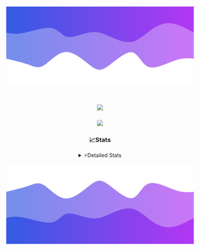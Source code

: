 ![Header](./header.png)
<div align="center">

<h1 align="center">
  <a href="https://git.io/typing-svg">
    <img src="https://readme-typing-svg.herokuapp.com/?lines=Hello,+There!+%F0%9F%91%8B;This+is+chicho.;Owner+on+Ocean;&center=true&size=25">
  </a>
</h1>
  
<p align="center">
  <img src="https://lanyard.cnrad.dev/api/852683595378196480" />
</p>

### 📈Stats
<details>
    <summary> ⚡Detailed Stats</summary>
    <br/>

<!--START_SECTION:waka-->
![Code Time](http://img.shields.io/badge/Code%20Time-436%20hrs%2054%20mins-blue)

![Profile Views](http://img.shields.io/badge/Profile%20Views-38-blue)

**🐱 My GitHub Data** 

> 📦 43.6 kB Used in GitHub's Storage 
 > 
> 🏆 33 Contributions in the Year 2023
 > 
> 🚫 Not Opted to Hire
 > 
> 📜 9 Public Repositories 
 > 
> 🔑 8 Private Repositories 
 > 
**I'm a Night 🦉** 

```text
🌞 Morning                17 commits          █░░░░░░░░░░░░░░░░░░░░░░░░   05.57 % 
🌆 Daytime                31 commits          ███░░░░░░░░░░░░░░░░░░░░░░   10.16 % 
🌃 Evening                150 commits         ████████████░░░░░░░░░░░░░   49.18 % 
🌙 Night                  107 commits         █████████░░░░░░░░░░░░░░░░   35.08 % 
```
📅 **I'm Most Productive on Tuesday** 

```text
Monday                   19 commits          ██░░░░░░░░░░░░░░░░░░░░░░░   06.23 % 
Tuesday                  73 commits          ██████░░░░░░░░░░░░░░░░░░░   23.93 % 
Wednesday                58 commits          █████░░░░░░░░░░░░░░░░░░░░   19.02 % 
Thursday                 37 commits          ███░░░░░░░░░░░░░░░░░░░░░░   12.13 % 
Friday                   36 commits          ███░░░░░░░░░░░░░░░░░░░░░░   11.80 % 
Saturday                 31 commits          ███░░░░░░░░░░░░░░░░░░░░░░   10.16 % 
Sunday                   51 commits          ████░░░░░░░░░░░░░░░░░░░░░   16.72 % 
```


📊 **This Week I Spent My Time On** 

```text
🕑︎ Time Zone: America/Argentina/Buenos_Aires

💬 Programming Languages: 
HTML                     6 hrs 28 mins       ██████████░░░░░░░░░░░░░░░   39.38 % 
JavaScript               4 hrs 56 mins       ████████░░░░░░░░░░░░░░░░░   30.08 % 
Python                   4 hrs 49 mins       ███████░░░░░░░░░░░░░░░░░░   29.32 % 
SCSS                     9 mins              ░░░░░░░░░░░░░░░░░░░░░░░░░   00.99 % 
JSON                     1 min               ░░░░░░░░░░░░░░░░░░░░░░░░░   00.15 % 

🔥 Editors: 
VS Code                  16 hrs 25 mins      █████████████████████████   100.00 % 

🐱‍💻 Projects: 
Unknown Project          13 hrs 46 mins      █████████████████████░░░░   83.85 % 
pagina-js                1 hr 30 mins        ██░░░░░░░░░░░░░░░░░░░░░░░   09.15 % 
Coder                    58 mins             █░░░░░░░░░░░░░░░░░░░░░░░░   05.92 % 
3HU62LE9                 9 mins              ░░░░░░░░░░░░░░░░░░░░░░░░░   00.97 % 
ocean-backend-v2         1 min               ░░░░░░░░░░░░░░░░░░░░░░░░░   00.11 % 

💻 Operating System: 
Windows                  16 hrs 25 mins      █████████████████████████   100.00 % 
```

**I Mostly Code in JavaScript** 

```text
JavaScript               8 repos             ████████░░░░░░░░░░░░░░░░░   33.33 % 
CSS                      4 repos             ████░░░░░░░░░░░░░░░░░░░░░   16.67 % 
HTML                     3 repos             ███░░░░░░░░░░░░░░░░░░░░░░   12.50 % 
C#                       2 repos             ██░░░░░░░░░░░░░░░░░░░░░░░   08.33 % 
Batchfile                1 repo              █░░░░░░░░░░░░░░░░░░░░░░░░   04.17 % 
```




 Last Updated on 11/10/2023 14:12:26 UTC
<!--END_SECTION:waka-->
</details>

![Footer](./footer.png)
